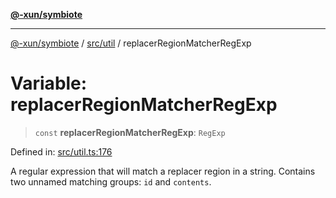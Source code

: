 [**@-xun/symbiote**](../../../README.md)

***

[@-xun/symbiote](../../../README.md) / [src/util](../README.md) / replacerRegionMatcherRegExp

# Variable: replacerRegionMatcherRegExp

> `const` **replacerRegionMatcherRegExp**: `RegExp`

Defined in: [src/util.ts:176](https://github.com/Xunnamius/symbiote/blob/39b78f935df3d66a96654bd78c86b3952384b660/src/util.ts#L176)

A regular expression that will match a replacer region in a string. Contains
two unnamed matching groups: `id` and `contents`.
